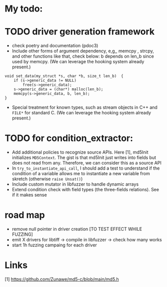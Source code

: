 # My todo:


# TODO driver generation framework
- check poetry and documentation (pdoc3)
- Include other  forms of argument dependency, e,g,, memcpy , strcpy, and other
  functions like that, check below: b depends on len_b since used by memcpy. (We
  can leverage the hooking system already present.)
```
void set_data(my_struct *s, char *b, size_t len_b)  {
	if (s->generic_data != NULL)
		free(s->generic_data);
	s->generic_data = (char*) malloc(len_b);
	memcpy(s->generic_data, b, len_b);
}
```
- Special treatment for known types, such as stream objects in C++ and `FILE*`
  for standard C. (We can leverage the hooking system already present.)

# TODO for condition_extractor:
- Add additional policies to recognize source APIs. Here [1], md5Init
  initializes `MD5Context`. The gist is that md5Init just writes into fields but
  does not read from any. Therefore, we can consider this as a source API
- In `try_to_instantiate_api_call`, I should add a test to understand if the
  condition of a variable allows me to instantiate a new variable from skretch (otherwise `raise Unsat()`)
- Include custom mutator in libfuzzer to handle dynamic arrays
- Extend condition check with field types (the three-fields relations). See if
  it makes sense

# road map
- remove null pointer in driver creation [TO TEST EFFECT WHILE FUZZING]
- emit X drivers for libtiff -> compile in libfuzzer -> check how many works
- start 1h fuzzing campaing for each driver

# Links
[1] https://github.com/Zunawe/md5-c/blob/main/md5.h